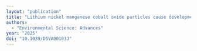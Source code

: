 ```yaml
---
layout: "publication"
title: "Lithium nickel manganese cobalt oxide particles cause developmental neurotoxicity in Caenorhabditis elegans"
authors:
  - "Environmental Science: Advances"
year: "2025"
doi: "10.1039/D5VA00103J"
---
```


